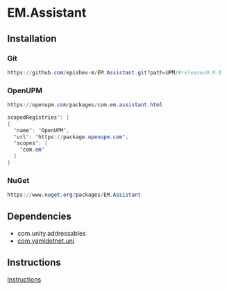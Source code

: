 # EM.Assistant
## Installation
### Git
```ps1
https://github.com/epishev-m/EM.Assistant.git?path=UPM/#release/0.0.0
```
### OpenUPM
```ps1
https://openupm.com/packages/com.em.assistant.html
```
```ps1
scopedRegistries": [
{
  "name": "OpenUPM",
  "url": "https://package.openupm.com",
  "scopes": [
    "com.em"
  ]
}
```
### NuGet
```ps1
https://www.nuget.org/packages/EM.Assistant
```
## Dependencies
- com.unity.addressables
- [com.yamldotnet.uni](https://openupm.com/packages/com.yamldotnet.uni/)
## Instructions
[Instructions](UPM/README.md)